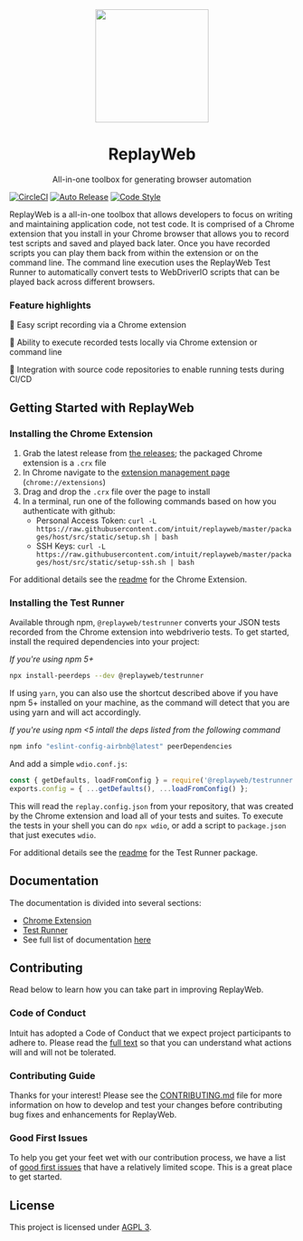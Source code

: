 <div align="center">
  <img width="200" height="200"
    src="./packages/extension/extension/logo.png">
  <h1>ReplayWeb</h1>
  <p>All-in-one toolbox for generating browser automation</p>
</div>

[![CircleCI](https://circleci.com/gh/intuit/ReplayWeb.svg?style=svg)](https://circleci.com/gh/intuit/ReplayWeb)
[![Auto Release](https://img.shields.io/badge/release-auto.svg?colorA=888888&colorB=9B065A&label=auto)](https://github.com/intuit/auto)
[![Code Style](https://img.shields.io/badge/code_style-prettier-ff69b4.svg?style=flat-square&logo=producthunt)](https://github.com/prettier/prettier)

ReplayWeb is a all-in-one toolbox that allows developers to focus on writing and maintaining application code, not test code. It is comprised of a Chrome extension that you install in your Chrome browser that allows you to record test scripts and saved and played back later. Once you have recorded scripts you can play them back from within the extension or on the command line. The command line execution uses the ReplayWeb Test Runner to automatically convert tests to WebDriverIO scripts that can be played back across different browsers.

### Feature highlights

:rocket: Easy script recording via a Chrome extension

:rocket: Ability to execute recorded tests locally via Chrome extension or command line

:rocket: Integration with source code repositories to enable running tests during CI/CD

## Getting Started with ReplayWeb

### Installing the Chrome Extension

1. Grab the latest release from [the releases](https://github.com/intuit/ReplayWeb/releases); the packaged Chrome extension is a `.crx` file
2. In Chrome navigate to the [extension management page](chrome://extensions) (`chrome://extensions`)
3. Drag and drop the `.crx` file over the page to install
4. In a terminal, run one of the following commands based on how you authenticate with github:
   - Personal Access Token: `curl -L https://raw.githubusercontent.com/intuit/replayweb/master/packages/host/src/static/setup.sh | bash`
   - SSH Keys: `curl -L https://raw.githubusercontent.com/intuit/replayweb/master/packages/host/src/static/setup-ssh.sh | bash`

For additional details see the [readme](packages/extension/README.md) for the Chrome Extension.

### Installing the Test Runner

Available through npm, `@replayweb/testrunner` converts your JSON tests recorded from the Chrome extension into webdriverio tests. To get started, install the required dependencies into your project:

*If you're using npm 5+*

```sh
npx install-peerdeps --dev @replayweb/testrunner
```

If using `yarn`, you can also use the shortcut described above if you have npm 5+ installed on your machine, as the command will detect that you are using yarn and will act accordingly.

*If you're using npm <5 intall the deps listed from the following command*

```sh
npm info "eslint-config-airbnb@latest" peerDependencies
```

And add a simple `wdio.conf.js`:

```js
const { getDefaults, loadFromConfig } = require('@replayweb/testrunner');
exports.config = { ...getDefaults(), ...loadFromConfig() };
```

This will read the `replay.config.json` from your repository, that was created by the Chrome extension and load all of your tests and suites. To execute the tests in your shell you can do `npx wdio`, or add a script to `package.json` that just executes `wdio`.

For additional details see the [readme](packages/testrunner/README.md) for the Test Runner package.

## Documentation

The documentation is divided into several sections:

- [Chrome Extension](packages/extension/README.md)
- [Test Runner](packages/testrunner/README.md)
- See full list of documentation [here](packages/)

## Contributing

Read below to learn how you can take part in improving ReplayWeb.

### Code of Conduct

Intuit has adopted a Code of Conduct that we expect project participants to adhere to. Please read the [full text](.github/CODE_OF_CONDUCT.md) so that you can understand what actions will and will not be tolerated.

### Contributing Guide

Thanks for your interest! Please see the [CONTRIBUTING.md](.github/CONTRIBUTING.md) file for more information on how to develop and test your changes before contributing bug fixes and enhancements for ReplayWeb.

### Good First Issues

To help you get your feet wet with our contribution process, we have a list of [good first issues](https://github.com/intuit/replayweb/labels/good%20first%20issue) that have a relatively limited scope. This is a great place to get started.

## License

This project is licensed under [AGPL 3](LICENSE).
